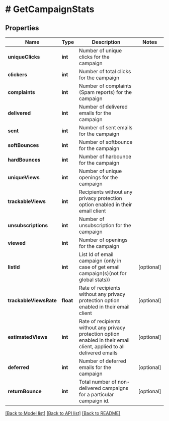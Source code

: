 # # GetCampaignStats

## Properties

Name | Type | Description | Notes
------------ | ------------- | ------------- | -------------
**uniqueClicks** | **int** | Number of unique clicks for the campaign |
**clickers** | **int** | Number of total clicks for the campaign |
**complaints** | **int** | Number of complaints (Spam reports) for the campaign |
**delivered** | **int** | Number of delivered emails for the campaign |
**sent** | **int** | Number of sent emails for the campaign |
**softBounces** | **int** | Number of softbounce for the campaign |
**hardBounces** | **int** | Number of harbounce for the campaign |
**uniqueViews** | **int** | Number of unique openings for the campaign |
**trackableViews** | **int** | Recipients without any privacy protection option enabled in their email client |
**unsubscriptions** | **int** | Number of unsubscription for the campaign |
**viewed** | **int** | Number of openings for the campaign |
**listId** | **int** | List Id of email campaign (only in case of get email campaign(s)(not for global stats)) | [optional]
**trackableViewsRate** | **float** | Rate of recipients without any privacy protection option enabled in their email client | [optional]
**estimatedViews** | **int** | Rate of recipients without any privacy protection option enabled in their email client, applied to all delivered emails | [optional]
**deferred** | **int** | Number of deferred emails for the campaign | [optional]
**returnBounce** | **int** | Total number of non-delivered campaigns for a particular campaign id. | [optional]

[[Back to Model list]](../../README.md#models) [[Back to API list]](../../README.md#endpoints) [[Back to README]](../../README.md)
